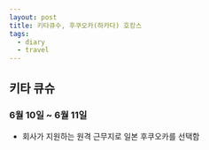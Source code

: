 ```yaml
---
layout: post
title: 키타큐수, 후쿠오카(하카다) 호캉스
tags:
  - diary
  - travel
---
```


## 키타 큐슈
### 6월 10일 ~ 6월 11일
* 회사가 지원하는 원격 근무지로 일본 후쿠오카를 선택함